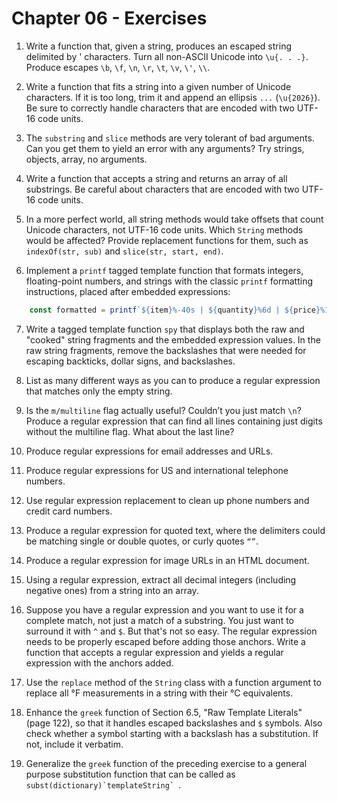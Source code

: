 # Chapter 06 - Exercises

1. Write a function that, given a string, produces an escaped string delimited
by ' characters. Turn all non-ASCII Unicode into ``\u{. . .}``. Produce 
escapes ``\b``, ``\f``, ``\n``, ``\r``, ``\t``, ``\v``, ``\'``, ``\\``.


2. Write a function that fits a string into a given number of Unicode 
characters. If it is too long, trim it and append an ellipsis ``...`` 
(``\u{2026}``). Be sure to correctly handle characters that are encoded with
two UTF-16 code units.


3. The ``substring`` and ``slice`` methods are very tolerant of bad arguments.
 Can you get them to yield an error with any arguments? Try strings, objects,
array, no arguments.


4. Write a function that accepts a string and returns an array of all
substrings. Be careful about characters that are encoded with two UTF-16 code
units.


5. In a more perfect world, all string methods would take offsets that count
Unicode characters, not UTF-16 code units. Which ``String`` methods would be
affected? Provide replacement functions for them, such as 
``indexOf(str, sub)`` and ``slice(str, start, end)``.


6. Implement a ``printf`` tagged template function that formats integers,
 floating-point numbers, and strings with the classic ``printf`` formatting
instructions, placed after embedded expressions:
```js
    const formatted = printf`${item}%-40s | ${quantity}%6d | ${price}%10.2f`
```


7. Write a tagged template function ``spy`` that displays both the raw and
"cooked" string fragments and the embedded expression values. In the raw
string fragments, remove the backslashes that were needed for escaping
backticks, dollar signs, and backslashes.


8. List as many different ways as you can to produce a regular expression that
matches only the empty string.


9. Is the ``m/multiline`` flag actually useful? Couldn’t you just match 
``\n``? Produce a regular expression that can find all lines containing just
digits without the multiline flag. What about the last line?


10. Produce regular expressions for email addresses and URLs.


11. Produce regular expressions for US and international telephone numbers.


12. Use regular expression replacement to clean up phone numbers and credit
card numbers.


13. Produce a regular expression for quoted text, where the delimiters could
be matching single or double quotes, or curly quotes ``“”``.


14. Produce a regular expression for image URLs in an HTML document.


15. Using a regular expression, extract all decimal integers (including
negative ones) from a string into an array.


16. Suppose you have a regular expression and you want to use it for a 
complete match, not just a match of a substring. You just want to surround
it with ``^`` and ``$``. But that's not so easy. The regular expression needs
to be properly escaped before adding those anchors. Write a function that 
accepts a regular expression and yields a regular expression with the anchors
added.


17. Use the ``replace`` method of the ``String`` class with a function
argument to replace all °F measurements in a string with their °C equivalents.


18. Enhance the ``greek`` function of Section 6.5, "Raw Template Literals"
(page 122), so that it handles escaped backslashes and ``$`` symbols. Also
check whether a symbol starting with a backslash has a substitution. If not,
include it verbatim.


19. Generalize the ``greek`` function of the preceding exercise to a general
purpose substitution function that can be called as ``subst(dictionary)`templateString` ``.
